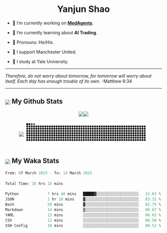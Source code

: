 

<h1 align="center">Yanjun Shao</h1>

- 🐒 I’m currently working on **[MedAgents](https://github.com/gersteinlab/MedAgents)**.

- 🦧 I’m currently learning about **AI Trading**.

- 🦍 Pronouns: He/His.

- 👹 I support Manchester United.

- 🐶 I study at Yale University.

---

<i> Therefore, do not worry about tomorrow, for tomorrow will worry about itself. Each day has enough trouble of its own. </i> -Matthew 6:34

---

<h2><img src="https://emojis.slackmojis.com/emojis/images/1579216111/7550/pikachu_wave.gif?1579216111" align="center" width="28" /> My Github Stats</h2>

<p align="center"><img align="center" src = "https://github-readme-stats.vercel.app/api?username=super-dainiu&show_icons=true&count_private=true&theme=tokyonight&hide=issues&line_height=30" width="400px"><img align="center" src = "https://github-readme-streak-stats.herokuapp.com/?user=super-dainiu&theme=tokyonight" width="400px"></p>

<p align="center"><img align="center" width="400px" src="https://github-readme-stats.vercel.app/api/top-langs/?username=super-dainiu&layout=compact&theme=tokyonight&hide=html,tex,jupyter%20notebook"><img align="center" width="400px" src="https://github.com/super-dainiu/super-dainiu/blob/output/github-contribution-grid-snake.svg"></p>

<h2><img src="https://emojis.slackmojis.com/emojis/images/1579216111/7550/pikachu_wave.gif?1579216111" align="center" width="28" /> My Waka Stats</h2>

<!--START_SECTION:waka-->

```python
From: 07 March 2025 - To: 14 March 2025

Total Time: 35 hrs 15 mins

Python             7 hrs 46 mins   █████▓░░░░░░░░░░░░░░░░░░░   22.03 %
JSON               1 hr 10 mins    ▓░░░░░░░░░░░░░░░░░░░░░░░░   03.32 %
Bash               58 mins         ▓░░░░░░░░░░░░░░░░░░░░░░░░   02.75 %
Markdown           14 mins         ▒░░░░░░░░░░░░░░░░░░░░░░░░   00.67 %
YAML               13 mins         ░░░░░░░░░░░░░░░░░░░░░░░░░   00.65 %
CSV                12 mins         ░░░░░░░░░░░░░░░░░░░░░░░░░   00.58 %
SSH Config         10 mins         ░░░░░░░░░░░░░░░░░░░░░░░░░   00.52 %
```

<!--END_SECTION:waka-->
